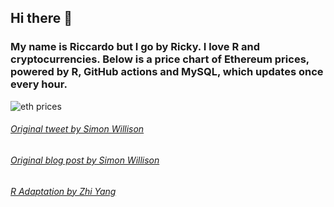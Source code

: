 ## Hi there 👋

### My name is Riccardo but I go by Ricky. I love R and cryptocurrencies. Below is a price chart of Ethereum prices, powered by R, GitHub actions and MySQL, which updates once every hour.

![eth prices](eth_prices.png)







###### [Original tweet by Simon Willison](https://twitter.com/simonw/status/1281435464474324993)

###### [Original blog post by Simon Willison](https://simonwillison.net/2020/Jul/10/self-updating-profile-readme/)

###### [R Adaptation by Zhi Yang](https://twitter.com/zhiiiyang/status/1281996703839608833)
